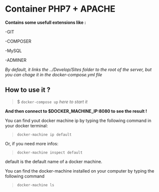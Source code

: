 # Container PHP7 + APACHE

**Contains some usefull extensions like :**

  -GIT

  -COMPOSER

  -MySQL

  -ADMINER

  *By default, it links the ../Develop/Sites folder to the root of the server, but you can chage it in the docker-compose.yml file*

## How to use it ?

> $ `docker-compose up` *here to start it*

**And then connect to $DOCKER_MACHINE_IP:8080 to see the result !**

You can find yout docker machine ip by typing the following command in your docker terminal:

> ``docker-machine ip default``

Or, if you need more infos:

> ``docker-machine inspect default``

default is the default name of a docker machine.

You can find the docker-machine installed on your computer by typing the following command

> ``docker-machine ls``
